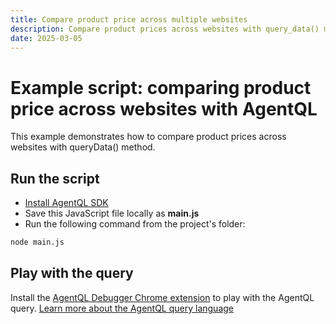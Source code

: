 ```yaml
---
title: Compare product price across multiple websites
description: Compare product prices across websites with query_data() method with AgentQL.
date: 2025-03-05
---
```


# Example script: comparing product price across websites with AgentQL

This example demonstrates how to compare product prices across websites with queryData() method.

## Run the script

- [Install AgentQL SDK](https://docs.agentql.com/javascript-sdk/installation)
- Save this JavaScript file locally as **main.js**
- Run the following command from the project's folder:

```bash
node main.js
```

## Play with the query

Install the [AgentQL Debugger Chrome extension](https://docs.agentql.com/installation/chrome-extension-installation) to play with the AgentQL query. [Learn more about the AgentQL query language](https://docs.agentql.com/agentql-query/query-intro)
